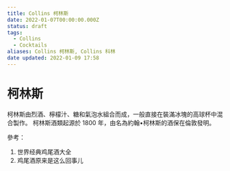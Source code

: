 ```yaml
---
title: Collins 柯林斯
date: 2022-01-07T00:00:00.000Z
status: draft
tags:
  - Collins
  - Cocktails
aliases: Collins 柯林斯, Collins 科林
date updated: 2022-01-09 17:58
---
```


# 柯林斯

柯林斯由烈酒、檸檬汁、糖和氣泡水組合而成，一般直接在裝滿冰塊的高球杯中混合製作。
柯林斯酒類起源於 1800 年，由名為約翰•柯林斯的酒保在倫敦發明。

參考：

1. 世界经典鸡尾酒大全
2. 鸡尾酒原来是这么回事儿
